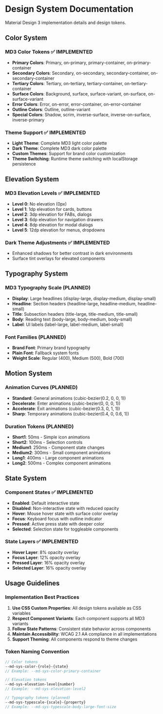 # Design System Documentation

Material Design 3 implementation details and design tokens.

## Color System

### MD3 Color Tokens ✅ IMPLEMENTED

- **Primary Colors**: Primary, on-primary, primary-container, on-primary-container
- **Secondary Colors**: Secondary, on-secondary, secondary-container, on-secondary-container
- **Tertiary Colors**: Tertiary, on-tertiary, tertiary-container, on-tertiary-container
- **Surface Colors**: Background, surface, surface-variant, on-surface, on-surface-variant
- **Error Colors**: Error, on-error, error-container, on-error-container
- **Outline Colors**: Outline, outline-variant
- **Special Colors**: Shadow, scrim, inverse-surface, inverse-on-surface, inverse-primary

### Theme Support ✅ IMPLEMENTED

- **Light Theme**: Complete MD3 light color palette
- **Dark Theme**: Complete MD3 dark color palette
- **Custom Themes**: Support for brand color customization
- **Theme Switching**: Runtime theme switching with localStorage persistence

## Elevation System

### MD3 Elevation Levels ✅ IMPLEMENTED

- **Level 0**: No elevation (0px)
- **Level 1**: 1dp elevation for cards, buttons
- **Level 2**: 3dp elevation for FABs, dialogs
- **Level 3**: 6dp elevation for navigation drawers
- **Level 4**: 8dp elevation for modal dialogs
- **Level 5**: 12dp elevation for menus, dropdowns

### Dark Theme Adjustments ✅ IMPLEMENTED

- Enhanced shadows for better contrast in dark environments
- Surface tint overlays for elevated components

## Typography System

### MD3 Typography Scale (PLANNED)

- **Display**: Large headlines (display-large, display-medium, display-small)
- **Headline**: Section headers (headline-large, headline-medium, headline-small)
- **Title**: Subsection headers (title-large, title-medium, title-small)
- **Body**: Reading text (body-large, body-medium, body-small)
- **Label**: UI labels (label-large, label-medium, label-small)

### Font Families (PLANNED)

- **Brand Font**: Primary brand typography
- **Plain Font**: Fallback system fonts
- **Weight Scale**: Regular (400), Medium (500), Bold (700)

## Motion System

### Animation Curves (PLANNED)

- **Standard**: General animations (cubic-bezier(0.2, 0, 0, 1))
- **Decelerate**: Enter animations (cubic-bezier(0, 0, 0, 1))
- **Accelerate**: Exit animations (cubic-bezier(0.3, 0, 1, 1))
- **Sharp**: Temporary animations (cubic-bezier(0.4, 0, 0.6, 1))

### Duration Tokens (PLANNED)

- **Short1**: 50ms - Simple icon animations
- **Short2**: 100ms - Selection controls
- **Medium1**: 250ms - Component state changes
- **Medium2**: 300ms - Small component animations
- **Long1**: 400ms - Large component animations
- **Long2**: 500ms - Complex component animations

## State System

### Component States ✅ IMPLEMENTED

- **Enabled**: Default interactive state
- **Disabled**: Non-interactive state with reduced opacity
- **Hover**: Mouse hover state with surface color overlay
- **Focus**: Keyboard focus with outline indicator
- **Pressed**: Active press state with deeper color
- **Selected**: Selection state for toggleable components

### State Layers ✅ IMPLEMENTED

- **Hover Layer**: 8% opacity overlay
- **Focus Layer**: 12% opacity overlay
- **Pressed Layer**: 16% opacity overlay
- **Selected Layer**: 16% opacity overlay

## Usage Guidelines

### Implementation Best Practices

1. **Use CSS Custom Properties**: All design tokens available as CSS variables
2. **Respect Component Variants**: Each component supports all MD3 variants
3. **Follow State Patterns**: Consistent state behavior across components
4. **Maintain Accessibility**: WCAG 2.1 AA compliance in all implementations
5. **Support Theming**: All components respond to theme changes

### Token Naming Convention

```scss
// Color tokens
--md-sys-color-{role}-{state}
// Example: --md-sys-color-primary-container

// Elevation tokens
--md-sys-elevation-level{number}
// Example: --md-sys-elevation-level2

// Typography tokens (planned)
--md-sys-typescale-{scale}-{property}
// Example: --md-sys-typescale-body-large-font-size
```
